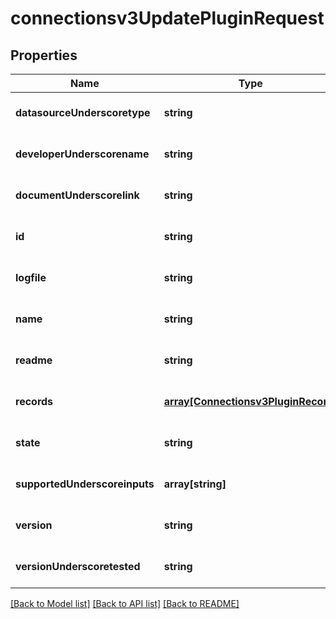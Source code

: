 # connectionsv3UpdatePluginRequest

## Properties
Name | Type | Description | Notes
------------ | ------------- | ------------- | -------------
**datasourceUnderscoretype** | **string** | datasource type | [optional] [default to null]
**developerUnderscorename** | **string** | developer | [optional] [default to null]
**documentUnderscorelink** | **string** | link to documentation | [optional] [default to null]
**id** | **string** | id | [optional] [default to null]
**logfile** | **string** | logfile | [optional] [default to null]
**name** | **string** | plugin name | [optional] [default to null]
**readme** | **string** | readme | [optional] [default to null]
**records** | [**array[Connectionsv3PluginRecord]**](Connectionsv3PluginRecord.md) | records | [optional] [default to null]
**state** | **string** | plugin state | [optional] [default to null]
**supportedUnderscoreinputs** | **array[string]** | plugin type | [optional] [default to null]
**version** | **string** | version | [optional] [default to null]
**versionUnderscoretested** | **string** | version tested | [optional] [default to null]

[[Back to Model list]](../README.md#documentation-for-models) [[Back to API list]](../README.md#documentation-for-api-endpoints) [[Back to README]](../README.md)


